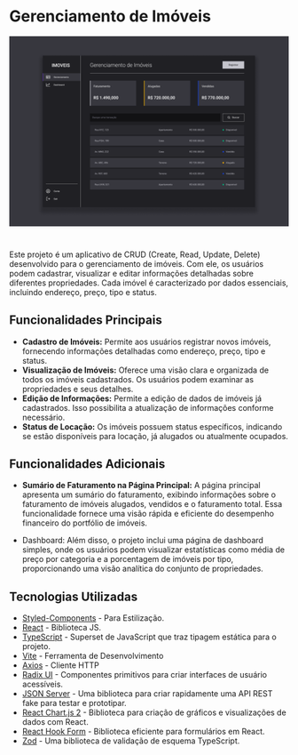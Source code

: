 # Gerenciamento de Imóveis

![preview.img](./public/Preview-img.png)

#
Este projeto é um aplicativo de CRUD (Create, Read, Update, Delete) desenvolvido para o gerenciamento de imóveis. 
Com ele, os usuários podem cadastrar, visualizar e editar informações detalhadas sobre diferentes propriedades. 
Cada imóvel é caracterizado por dados essenciais, incluindo endereço, preço, tipo e status.

## Funcionalidades Principais
- **Cadastro de Imóveis:** Permite aos usuários registrar novos imóveis, fornecendo informações detalhadas como endereço, preço, tipo e status.
- **Visualização de Imóveis:** Oferece uma visão clara e organizada de todos os imóveis cadastrados. Os usuários podem examinar as propriedades e seus detalhes.
- **Edição de Informações:** Permite a edição de dados de imóveis já cadastrados. Isso possibilita a atualização de informações conforme necessário.
- **Status de Locação:** Os imóveis possuem status específicos, indicando se estão disponíveis para locação, já alugados ou atualmente ocupados.

## Funcionalidades Adicionais
- **Sumário de Faturamento na Página Principal:**
A página principal apresenta um sumário do faturamento, exibindo informações sobre o faturamento de imóveis alugados, vendidos e o faturamento total. Essa funcionalidade fornece uma visão rápida e eficiente do desempenho financeiro do portfólio de imóveis.

- Dashboard:
Além disso, o projeto inclui uma página de dashboard simples, onde os usuários podem visualizar estatísticas como média de preço por categoria e a porcentagem de imóveis por tipo, proporcionando uma visão analítica do conjunto de propriedades.

## Tecnologias Utilizadas
- [Styled-Components](https://styled-components.com) - Para Estilização.
- [React](https://reactjs.org/) - Biblioteca JS.
- [TypeScript](https://www.typescriptlang.org) - Superset de JavaScript que traz tipagem estática para o projeto.
- [Vite](https://vitejs.dev) - Ferramenta de Desenvolvimento
- [Axios](https://axios-http.com/ptbr/) - Cliente HTTP
- [Radix UI](https://www.radix-ui.com/primitives) - Componentes primitivos para criar interfaces de usuário acessíveis.
- [JSON Server](https://github.com/typicode/json-server) - Uma biblioteca para criar rapidamente uma API REST fake para testar e prototipar.
- [React Chart.js 2](https://reactchartjs.github.io/react-chartjs-2/) - Biblioteca para criação de gráficos e visualizações de dados com React.
- [React Hook Form](https://react-hook-form.com) - Biblioteca eficiente para formulários em React.
- [Zod](https://zod.dev) - Uma biblioteca de validação de esquema TypeScript.


